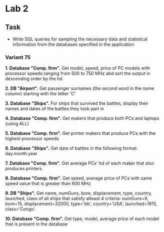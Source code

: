 # Lab 2
## Task
- Write SQL queries for sampling the necessary data and statistical information from the databases specified in the application
### Variant 75
**1. Database "Comp. firm".** Get model, speed, price of PC models with processor speeds ranging from 500 to 750 MHz abd sort the output in descending order by the hd

**2. DB "Airport".** Get passenger surnames (the second word in the name column) starting with the letter 'C'

**3. Database "Ships".** For ships that survived the battles, display their names and dates of the battles they took part in

**4. Database "Comp. firm".** Get makers that produce both PCs and laptops (using ALL)

**5. Database "Comp. firm".** Get printer makers that produce PCs with the highest processor speeds

**6. Database "Ships".** Get date of battles in the following format: day.month.year

**7. Database "Comp. firm".** Get average PCs' hd of each maker that also produces printers

**8. Database "Comp. firm".** Get speed, average price of PCs with same speed value that is greater than 600 MHz

**9. DB "Ships".** Get name, numGuns, bore, displacement, type, country, launched, class of all ships that satisfy atleast 4 criteria: numGuns=8, bore=15, displacement=32000, type='bb', country='USA', launched=1915, class='Congo'.

**10. Database "Comp. firm".** Get type, model, average price of each model that is present in the database
